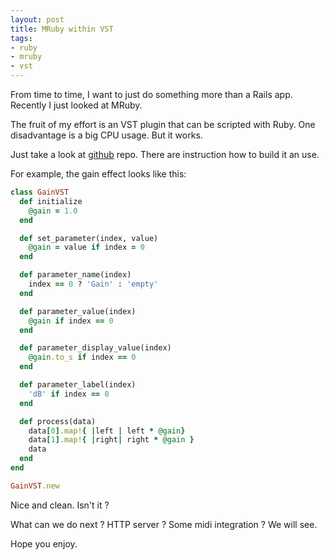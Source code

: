 ```yaml
---
layout: post
title: MRuby within VST
tags:
- ruby
- mruby
- vst
---
```


From time to time, I want to just do something more than a Rails app. Recently I just looked at MRuby.

The fruit of my effort is an VST plugin that can be scripted with Ruby. One disadvantage is a big CPU usage. But it works.

Just take a look at [github](https://github.com/fazibear/mrubyvst) repo. There are instruction how to build it an use.

For example, the gain effect looks like this:

```ruby
class GainVST
  def initialize
    @gain = 1.0
  end

  def set_parameter(index, value)
    @gain = value if index = 0
  end

  def parameter_name(index)
    index == 0 ? 'Gain' : 'empty'
  end

  def parameter_value(index)
    @gain if index == 0
  end

  def parameter_display_value(index)
    @gain.to_s if index == 0
  end

  def parameter_label(index)
    'dB' if index == 0
  end

  def process(data)
    data[0].map!{ |left | left * @gain}
    data[1].map!{ |right| right * @gain }
    data
  end
end

GainVST.new
```

Nice and clean. Isn't it ?

What can we do next ? HTTP server ? Some midi integration ? We will see.

Hope you enjoy.
